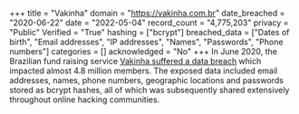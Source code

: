 +++
title = "Vakinha"
domain = "https://vakinha.com.br"
date_breached = "2020-06-22"
date = "2022-05-04"
record_count = "4,775,203"
privacy = "Public"
Verified = "True"
hashing = ["bcrypt"]
breached_data = ["Dates of birth", "Email addresses", "IP addresses", "Names", "Passwords", "Phone numbers"]
categories = []
acknowledged = "No"
+++
In June 2020, the Brazilian fund raising service <a href="https://www.bleepingcomputer.com/news/security/hacker-leaks-386-million-user-records-from-18-companies-for-free/" target="_blank" rel="noopener">Vakinha suffered a data breach</a> which impacted almost 4.8 million members. The exposed data included email addresses, names, phone numbers, geographic locations and passwords stored as bcrypt hashes, all of which was subsequently shared extensively throughout online hacking communities.
